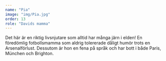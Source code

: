 ```yaml
---
name: "Pia"
image: "img/Pia.jpg"
order: 13
role: "Davids mamma"
---
```

Det här är en riktig livsnjutare som alltid har många järn i elden! En föredömlig fotbollsmamma som aldrig tolererade dåligt humör trots en Arsenalförlust. Dessutom är hon en fena på språk och har bott i både Paris, München och Brighton.
